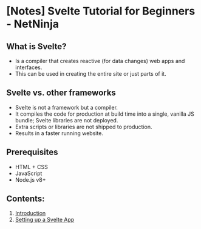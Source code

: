 # [Notes] Svelte Tutorial for Beginners - NetNinja

## What is Svelte?

- Is a compiler that creates reactive (for data changes) web apps and interfaces.
- This can be used in creating the entire site or just parts of it.

## Svelte vs. other frameworks

- Svelte is not a framework but a compiler.
- It compiles the code for production at build time into a single, vanilla JS bundle; Svelte libraries are not deployed.
- Extra scripts or libraries are not shipped to production.
- Results in a faster running website.

## Prerequisites

- HTML + CSS
- JavaScript
- Node.js v8+

## Contents: 

1. [Introduction](https://github.com/AnushaDeviR/learn-svelte/tree/main)
2. [Setting up a Svelte App](https://github.com/AnushaDeviR/learn-svelte/tree/lesson-1)
